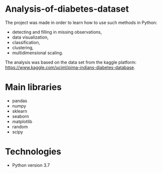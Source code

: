 # Analysis-of-diabetes-dataset

The project was made in order to learn how to use such methods in Python:

- detecting and filling in missing observations,
- data visualization,
- classification,
- clustering,
- multidimensional scaling. 

The analysis was based on the data set from the kaggle platform: https://www.kaggle.com/uciml/pima-indians-diabetes-database.

# Main libraries
- pandas
- numpy
- sklearn
- seaborn
- matplotlib
- random 
- scipy

# Technologies 
- Python version 3.7

